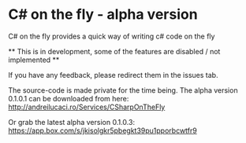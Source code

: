 # C# on the fly - alpha version


C# on the fly provides a quick way of writing c# code on the fly

** This is in development, some of the features are disabled / not implemented **

If you have any feedback, please redirect them in the issues tab.

The source-code is made private for the time being. The alpha version 0.1.0.1 can be downloaded from here: http://andreilucaci.ro/Services/CSharpOnTheFly

Or grab the latest alpha version 0.1.0.3:
https://app.box.com/s/jkisolgkr5pbegkt39pu1pporbcwtfr9
